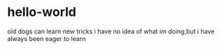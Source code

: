 # hello-world
old dogs can learn new tricks
i have no idea of what im doing,but i have always been eager to learn
